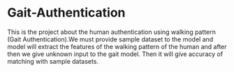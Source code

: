 # Gait-Authentication
This is the project about the human authentication using walking pattern (Gait Authentication).We must provide sample dataset to the model and model will extract the features of the walking pattern of the human and after then we give unknown input to the gait model. Then it will give accuracy of matching with sample datasets.
